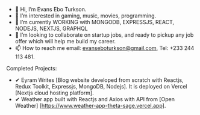 - 👋 Hi, I’m Evans Ebo Turkson.
- 👀 I’m interested in gaming, music, movies, programming.
- 🌱 I’m currently WORKING with MONGODB, EXPRESSJS, REACT, NODEJS, NEXTJS, GRAPHQL 
- 💞️ I’m looking to collaborate on startup jobs, and ready to pickup any job offer which will help me build my career.
- 📫 How to reach me email: evanseboturkson@gmail.com, Tel: +233 244 113 481.
 
 
Completed Projects:
- ✔ Eyram Writes 
  [Blog website developed from scratch with Reactjs, Redux Toolkit, Expressjs, MongoDB, Nodejs]. 
  It is deployed on Vercel [Nextjs cloud hosting platform].       
- ✔ Weather app built with Reactjs and Axios with API from [Open Weather] [https://www.weather-app-theta-sage.vercel.app].


<!---
GTurk-Group/GTurk-Group is a ✨ special ✨ repository because its `README.md` (this file) appears on your GitHub profile.
You can click the Preview link to take a look at your changes.
--->
